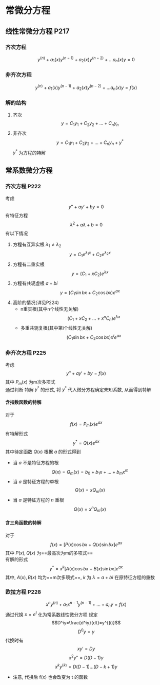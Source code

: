 # 常微分方程
## 线性常微分方程 P217
### 齐次方程
$$y^{(n)}+a_1(x)y^{(n-1)}+a_2(x)y^{(n-2)}+...a_n(x)y=0$$
### 非齐次方程
$$y^{(n)}+a_1(x)y^{(n-1)}+a_2(x)y^{(n-2)}+...a_n(x)y=f(x)$$
### 解的结构
1. 齐次
$$y=C_1y_1+C_2y_2+...+C_ny_n$$
2. 非齐次
$$y=C_1y_1+C_2y_2+...+C_ny_n+y^*$$
$y^*$ 为方程的特解
## 常系数微分方程
### 齐次方程 P222
考虑
$$y''+ay'+by=0$$
有特征方程
$$\lambda^2+a\lambda+b=0$$
有以下情况
1. 方程有互异实根 $\lambda_1\ne\lambda_2$
$$y=C_1e^{\lambda_1x}+C_2e^{\lambda_2x}$$
2. 方程有二重实根
$$y=(C_1+xC_2)e^{\lambda x}$$
3. 方程有共轭虚根 $a+bi$
$$y=(C_1\sin bx+C_2\cos bx)e^{ax}$$
4. 高阶的情况(详见P224)
    * n重实根(其中n个线性无关解)
    $$(C_1+xC_2+...+x^nC_n)e^{\lambda x}$$
    * 多重共轭复根(其中第i个线性无关解)
    $$(C_1\sin bx+C_2\cos bx)x^ie^{ax}$$
### 非齐次方程 P225
考虑
$$y''+ay'+by=f(x)$$
其中 $P_m(x)$ 为m次多项式  
通过判断 特解 $y^*$ 的形式, 将 $y^*$ 代入微分方程确定未知系数, 从而得到特解

#### 含指数函数的特解
对于 
$$f(x)=P_m(x)e^{ax}$$ 
有特解形式
$$y^*=Q(x)e^{ax}$$
其中待定函数 $Q(x)$ 根据 $a$ 的形式得到
* 当 $a$ 不是特征方程的根
$$Q(x)=Q_m(x)=b_0+b_1x+...+b_mx^m$$
* 当 $a$ 是特征方程的单根
$$Q(x)=xQ_m(x)$$
* 当 $a$ 是特征方程的 $n$ 重根
$$Q(x)=x^nQ_m(x)$$

#### 含三角函数的特解
对于 
$$f(x)=[P(x)\cos bx+Q(x)\sin bx]e^{ax}$$
其中 $P(x),Q(x)$ 为==最高次为m的多项式==  
有解的形式
$$y^*=x^k[A(x)\cos bx+B(x)\sin bx]e^{ax}$$
其中, $A(x),B(x)$ 均为==m次多项式==, $k$ 为 $\lambda=a+bi$ 在原特征方程的重数
### 欧拉方程 P228
$$x^ny^{(n)}+a_1x^{n-1}y^{(n-1)}+...+a_ny=f(x)$$
通过代换 $x=e^t$ 化为常系数线性微分方程
规定
$$D^iy=\frac{d^iy}{dt}=y^{(i)}$$
$$D^0y=y$$
代换时有
$$xy'=Dy$$
$$x^2y''=D(D-1)y$$
$$x^ky^{(k)}=D(D-1)...(D-k+1)y$$
* 注意, 代换后 f(x) 也会改变为 t 的函数